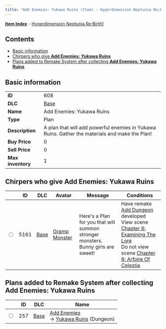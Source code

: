 ```yaml
---
title: "Add Enemies: Yukawa Ruins (Item) - Hyperdimension Neptunia Re;Birth1"
---
```


[**Item Index**](/neptunia/rb1/item/index.html) - [Hyperdimension Neptunia Re;Birth1](/neptunia/rb1)

## Contents

- [Basic information](#basic-information)
- [Chirpers who give **Add Enemies: Yukawa Ruins**](#chirpers-who-give-add-enemies-yukawa-ruins)
- [Plans added to Remake System after collecting **Add Enemies: Yukawa Ruins**](#plans-added-to-remake-system-after-collecting-add-enemies-yukawa-ruins)

## Basic information

|   |   |
| -- | -- |
| **ID** | 608 |
| **DLC** | [Base](/neptunia/rb1/dlc/1-base.html) |
| **Name** | Add Enemies: Yukawa Ruins |
| **Type** | Plan |
| **Description** | A plan that will add powerful enemies in Yukawa Ruins. Gather the materials and make the Plan! |
| **Buy Price** | 0 |
| **Sell Price** | 0 |
| **Max inventory** | 1 |

## Chirpers who give **Add Enemies: Yukawa Ruins**

|    | ID | DLC | Avatar | Message | Conditions |
| -- | -- | --- | ------ | ------- | ---------- |
| <input type="checkbox" id="rb1-chirper-event-1-5161" class="trackbox" /> | 5161 | [Base](/neptunia/rb1/dlc/1-base.html) | [Gramp Monster](/neptunia/rb1/avatar/1-243-gramp-monster.html) | Here's a Plan for you that will summon stronger monsters.<br />Bunny girls are sweet! | Have remake [Add Dungeon](/neptunia/rb1/remake/1-220-add-dungeon.html) developed<br />View scene [Chapter 6: Examining The Lore](/neptunia/rb1/scene/1-603-chapter-6-examining-the-lore.html)<br />Do not view scene [Chapter 8: Arfoire Of Celestia](/neptunia/rb1/scene/1-801-chapter-8-arfoire-of-celestia.html) |

## Plans added to Remake System after collecting **Add Enemies: Yukawa Ruins**

|    | ID | DLC | Name |
| -- | -- | --- | ---- |
| <input type="checkbox" id="rb1-remake-1-257" class="trackbox" /> | 257 | [Base](/neptunia/rb1/dlc/1-base.html) | [Add Enemies](/neptunia/rb1/remake/1-257-add-enemies.html)<br />→ [Yukawa Ruins](/neptunia/rb1/dungeon/1-116-yukawa-ruins.html) (Dungeon) |